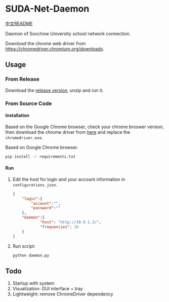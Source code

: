
# SUDA-Net-Daemon

[中文README](README.md)

Daemon of Soochow University school network connection.

Download the chrome web driver from https://chromedriver.chromium.org/downloads.

## Usage
### From Release
Download the [release version](https://github.com/Les1ie/SUDA-Net-Daemon/releases), unzip and run it.

### From Source Code
#### Installation
Based on the Google Chrome browser, check your chrome broswer version, then download the chrome driver from [here](https://chromedriver.chromium.org/downloads) and replace the `chromedriver.exe`.

Based on Google Chrome browser.

```sh
pip install -r requirements.txt
```

#### Run
1. Edit the host for login and your account information in `configurations.json`.

    ```json
    {
        "login":{
            "account":"",
            "password":""
        },
        "daemon":{
                "host": "http://10.9.1.3/",
                "frequencies": 10
        }
    }
    ```
2. Run script:

    ```sh
    python daemon.py
    ```

## Todo
1. Startup with system
2. Visualization: GUI interface + tray
3. Lightweight: remove ChromeDriver dependency